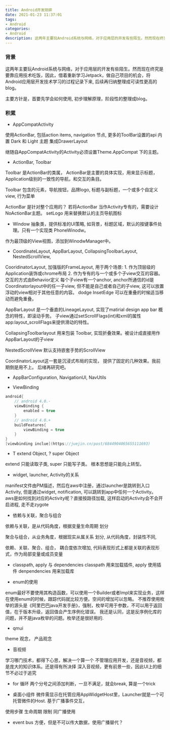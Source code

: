 ```yaml
---
title: Android开发琐碎
date: 2021-01-23 11:37:01
tags:
- Android
categories:
- Android
description: 这两年主要玩Android系统与网络，对于应用层的开发有些陌生。然而现在终究是要靠应用技术吃饭，因此，借着重新学习Jetpack，做自己项目的机会，将Android应用层开发技术学习的过程记录下来, 后续再归纳整理成可读性更高的blog。
---
```


### 背景

这两年主要玩Android系统与网络，对于应用层的开发有些陌生。然而现在终究是要靠应用技术吃饭，因此，借着重新学习Jetpack，做自己项目的机会，将Android应用层开发技术学习的过程记录下来, 后续再归纳整理成可读性更高的blog。

主要方针是，首要先学会如何使用, 初步理解原理，阶段性的整理成blog。

### 积累
-  AppCompatActivity

使用ActionBar, 包括action items, navigation 节点, 更多的ToolBar设置的api
内置 Dark 和 Light 主题
集成DrawerLayout

继随自AppCompatActivity的Activity必须设置Theme.AppCompat 下的主题。

-  ActionBar, Toolbar

Toolbar 是ActionBar的类属， ActionBar是主要的具体实现，用来显示标题，Application级别的一致性的导航，和交互的条目。

Toolbar 包含的元素，导航按钮，品牌logo, 标题与副标题，一个或多个自定义view, 行为菜单

ActionBar 是针对整个应用的？ 若将ActionBar 当作Activity专有的，需要设计NoActionBar主题。
setLogo 用来替换默认的主页导航图标

- Window
抽象类，提供标准的UI策略, 如背景，标题区域，默认的按键事件处理。只有一个实现类 PhoneWinodw。

作为最顶级的View视图，添加到WinodwManager中。

- CoordinateLayout, AppBarLayout, CollapsingToolbarLayout, NestedScrollView, 

CooridinatorLayout, 加强版的FrameLayout, 用于两个场景:
	1. 作为顶层级的Application装饰或chrome布局
	2. 作为专有的与一个或多个子view交互的容器。
	交互的方式由Behavior定义
	每个子view有一个anchor, anchor所通信的id是Coordinatorlayout中的任一子view, 但不能是自己或者自己的子view, 这可以放置浮动的view相对于其他任意的内容。
	dodge InsetEdge 可以在重叠的时候适当移动而避免重叠。

AppBarLayout
	是一个垂直的LineageLayout, 实现了matirial design app bar 概念的特性，即滚动手势。
	子view通过setScrollFlags(int)和xml的属性app:layout_scrollFlags来提供滑动的特性。

CollapsingToolbarlayout
	用来包装 Toolbar, 实现折叠效果。被设计成直接用作AppBarLayout的子view

NestedScrollView
	默认支持嵌套手势的ScrollView

CoordinatorLayout这一套是沉浸式布局的实现， 提供了固定的几种效果。我前期倒是用不上。 后绪再研究吧。

- AppBarConfiguration, NavigationUI, NavUtils

- ViewBinding
```gradle
android{
	// android 4.0.-
	viewBinding {
		enabled = true
	}
	// android 4.0.+ 
	buildFeatures{
		viewBinding = true
	}
}
[viewbinding inclue](https://juejin.cn/post/6844904065655111693)
```

- T extend Object, ? super Object

extend 只能读取子类, super 只能写子类。 根本思想是只能向上转型。

- widget, launcher, Activity的关系

manifest文件由PM描述，然后在aws中注册，通过launcher是跳转到入口Activity, 但是通过widget, notification, 可以跳转到app中任何一个Activity。
aws是如何找到对应的Activity呢？直接按路径加载, 这样启动的Activity会不会开启进程, 走不走zygote

- 依赖与关联，聚合与组合

依赖与关联，是从代码角度，根据变量生命周期 划分

聚合与组合，从业务角度，根据现实从属关系 划分, 从代码角度，封装性不同,

依赖、关联、聚合、组合， 耦合度依次增加, 代码表现形式上都是关联的表现形式，作为局部变量或成员变量

- classpath, apply 与 dependencies
classpath 用来加载插件, apply 使用插件
denpendencies 用来加载库

- enum的使用

enum最好不要使用其构造函数，可以使用一个Builder或者Impl来实现业务，这样在使用enum的时候，跟踪代码就比较方便。空间的增加可以忽略。
不推荐使用枚举的源头是《阿里巴巴java开发手册》，强制，枚举可用于参数，不可以用于返回值，在于版本升级，返回值会产生序例化错误。
我还是认同，这是反序例化库的问题，并不是java枚举的问题。枚举还是很好用的.

- qmui

theme 观念， 产品观念

- 音视频

学习哪门技术，都得下心思，解决一个算一个
不管理应用开发，还是音视频，都是庞大的知识体系。还是得有所决择
深入音视频，更有前景一些，因此UI上的细节不必过于追究

- for 循环
两个分号之间添加判断，一旦不满足，就会break, 算是一个trick

- 桌面小组件
微件需显示在托管应用AppWidgetHost里，Launcher就是一个可托管微件的Host.
基于广播事件交互，

使用步骤
生命周期
限制
同广播使用

- event bus
方便，但是不可以传大数据，使用广播替代？
